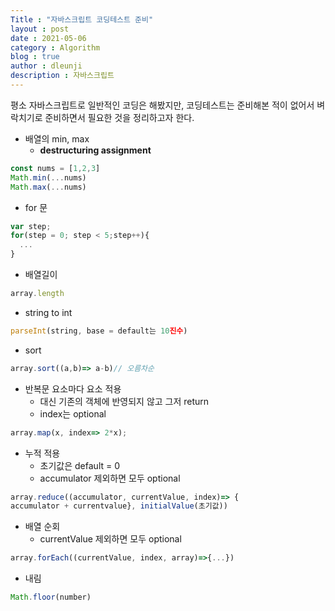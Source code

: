 ```yaml
---
Title : "자바스크립트 코딩테스트 준비"
layout : post
date : 2021-05-06
category : Algorithm
blog : true
author : dleunji
description : 자바스크립트
---
```


평소 자바스크립트로 일반적인 코딩은 해봤지만, 코딩테스트는 준비해본 적이 없어서 벼락치기로 준비하면서 필요한 것을 정리하고자 한다.

- 배열의 min, max
  - **destructuring assignment**

```javascript
const nums = [1,2,3]
Math.min(...nums)
Math.max(...nums)
```

- for 문

```javascript
var step;
for(step = 0; step < 5;step++){
  ...
}
```

- 배열길이

```javascript
array.length
```

- string to int

```javascript
parseInt(string, base = default는 10진수)
```

- sort

```javascript
array.sort((a,b)=> a-b)// 오름차순
```

- 반복문 요소마다 요소 적용
  - 대신 기존의 객체에 반영되지 않고 그저 return
  - index는 optional

```javascript
array.map(x, index=> 2*x);
```

- 누적 적용
  - 초기값은 default = 0
  - accumulator 제외하면 모두 optional

```javascript
array.reduce((accumulator, currentValue, index)=> {
accumulator + currentvalue}, initialValue(초기값))
```

- 배열 순회
  - currentValue 제외하면 모두 optional

```javascript
array.forEach((currentValue, index, array)=>{...})
```

- 내림

```javascript
Math.floor(number)
```




